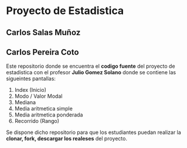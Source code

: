 # Proyecto de Estadistica

## Carlos Salas Muñoz
## Carlos Pereira Coto


Este repositorio donde se encuentra el **codigo fuente** del proyecto de estadistica 
con el profesor **Julio Gomez Solano** donde se contiene las sigueintes pantallas:

1. Index (Inicio)
2. Modo / Valor Modal
3. Mediana
4. Media aritmetica simple 
5. Media aritmetica ponderada
6. Recorrido (Rango)

Se dispone dicho repositorio para que los estudiantes puedan realizar la **clonar, fork,
descargar los realeses** del proyecto.
